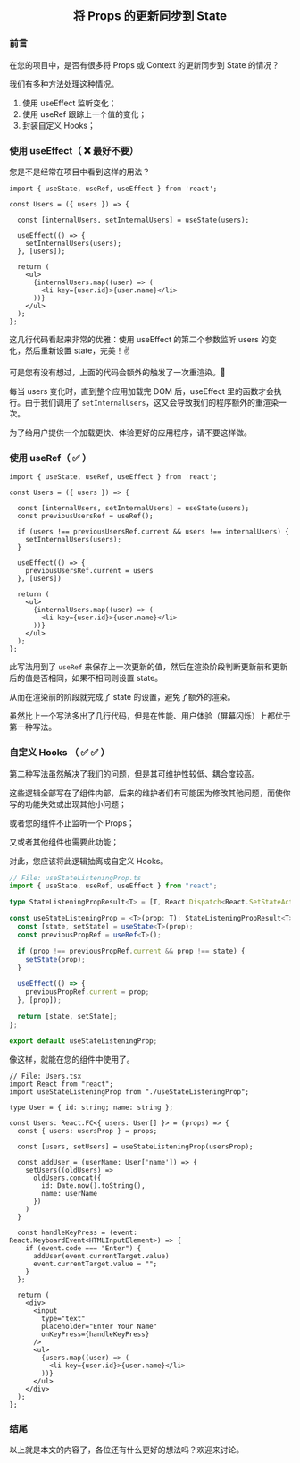 <h2 style="text-align: center;">将 Props 的更新同步到 State</h2>

### 前言

在您的项目中，是否有很多将 Props 或 Context 的更新同步到 State 的情况？

我们有多种方法处理这种情况。

1. 使用 useEffect 监听变化；
2. 使用 useRef 跟踪上一个值的变化；
3. 封装自定义 Hooks；

### 使用 useEffect（ ❌ 最好不要）

您是不是经常在项目中看到这样的用法？

```tsx
import { useState, useRef, useEffect } from 'react';

const Users = ({ users }) => {

  const [internalUsers, setInternalUsers] = useState(users);

  useEffect(() => {
    setInternalUsers(users);
  }, [users]);

  return (
    <ul>
      {internalUsers.map((user) => (
        <li key={user.id}>{user.name}</li>
      ))}
    </ul>
  );
};
```

这几行代码看起来非常的优雅：使用 useEffect 的第二个参数监听 users 的变化，然后重新设置 state，完美！✌️

可是您有没有想过，上面的代码会额外的触发了一次重渲染。🤔️

每当 users 变化时，直到整个应用加载完 DOM 后，useEffect 里的函数才会执行。由于我们调用了 `setInternalUsers`，这又会导致我们的程序额外的重渲染一次。

为了给用户提供一个加载更快、体验更好的应用程序，请不要这样做。

### 使用 useRef（ ✅ ）

```tsx
import { useState, useRef, useEffect } from 'react';

const Users = ({ users }) => {

  const [internalUsers, setInternalUsers] = useState(users);
  const previousUsersRef = useRef();

  if (users !== previousUsersRef.current && users !== internalUsers) {
    setInternalUsers(users);
  }

  useEffect(() => {
    previousUsersRef.current = users
  }, [users])

  return (
    <ul>
      {internalUsers.map((user) => (
        <li key={user.id}>{user.name}</li>
      ))}
    </ul>
  );
};
```
此写法用到了 `useRef` 来保存上一次更新的值，然后在渲染阶段判断更新前和更新后的值是否相同，如果不相同则设置 state。

从而在渲染前的阶段就完成了 state 的设置，避免了额外的渲染。

虽然比上一个写法多出了几行代码，但是在性能、用户体验（屏幕闪烁）上都优于第一种写法。

### 自定义 Hooks （ ✅ ✅ ）

第二种写法虽然解决了我们的问题，但是其可维护性较低、耦合度较高。

这些逻辑全部写在了组件内部，后来的维护者们有可能因为修改其他问题，而使你写的功能失效或出现其他小问题；

或者您的组件不止监听一个 Props；

又或者其他组件也需要此功能；

对此，您应该将此逻辑抽离成自定义 Hooks。

```typescript
// File: useStateListeningProp.ts
import { useState, useRef, useEffect } from "react";

type StateListeningPropResult<T> = [T, React.Dispatch<React.SetStateAction<T>>];

const useStateListeningProp = <T>(prop: T): StateListeningPropResult<T> => {
  const [state, setState] = useState<T>(prop);
  const previousPropRef = useRef<T>();

  if (prop !== previousPropRef.current && prop !== state) {
    setState(prop);
  }

  useEffect(() => {
    previousPropRef.current = prop;
  }, [prop]);

  return [state, setState];
};

export default useStateListeningProp;

```

像这样，就能在您的组件中使用了。

```tsx
// File: Users.tsx
import React from "react";
import useStateListeningProp from "./useStateListeningProp";

type User = { id: string; name: string };

const Users: React.FC<{ users: User[] }> = (props) => {
  const { users: usersProp } = props;

  const [users, setUsers] = useStateListeningProp(usersProp);

  const addUser = (userName: User['name']) => {
    setUsers((oldUsers) =>
      oldUsers.concat({
        id: Date.now().toString(),
        name: userName
      })
    )
  }

  const handleKeyPress = (event: React.KeyboardEvent<HTMLInputElement>) => {
    if (event.code === "Enter") {
      addUser(event.currentTarget.value)
      event.currentTarget.value = "";
    }
  };

  return (
    <div>
      <input
        type="text"
        placeholder="Enter Your Name"
        onKeyPress={handleKeyPress}
      />
      <ul>
        {users.map((user) => (
          <li key={user.id}>{user.name}</li>
        ))}
      </ul>
    </div>
  );
};

```

### 结尾

以上就是本文的内容了，各位还有什么更好的想法吗？欢迎来讨论。